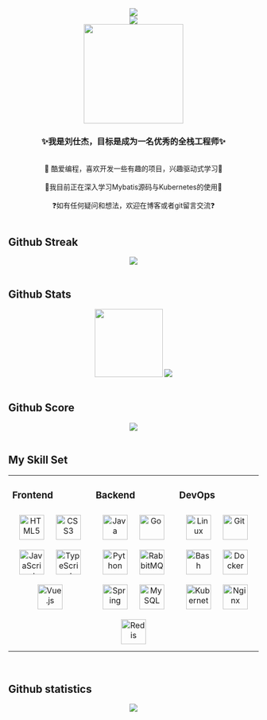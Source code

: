 <div align="center">
    <!-- dynamic typing effect 动态打字效果 -->
  <div>
      <img src="https://readme-typing-svg.demolab.com?font=Fira+Code&pause=1000&width=435&lines=console.log(%22Hello%2C%20World%22);&center=true&size=27" />
  </div>
  <div>
      <img src="https://readme-typing-svg.demolab.com?font=Fira+Code&pause=1000&width=600&lines=System.out.println(%22Hello%2C%20World%22);&center=true&size=27" />
  </div>
</div>

<div align="center">
<img  src="https://luckysj-1314434715.cos.ap-shanghai.myqcloud.com/4a6b1ee2-779b-4b0c-8145-589ab002a122.jpg" align="center" height="200" width="200" />
</div>  
  

### <div align="center">✨我是刘仕杰，目标是成为一名优秀的全栈工程师✨</div>  
<br/>  
<div align="center">🔭 酷爱编程，喜欢开发一些有趣的项目，兴趣驱动式学习🔭 </div>  
<br/>  
<div align="center">🌱我目前正在深入学习Mybatis源码与Kubernetes的使用🌱</div>  
<br/>  
<div align="center">❓如有任何疑问和想法，欢迎在博客或者git留言交流❓</div>  

<br/>  


## Github Streak  
<div align="center"> <img src="https://github-readme-streak-stats.herokuapp.com/?user=1321928757" /> </div>
<!-- for beauty 留个空行好看点 -->
<div>&nbsp;</div>

## Github Stats  
<div align="center">
  <img height="137px" src="https://github-readme-stats.vercel.app/api?username=1321928757&hide_title=true&hide_border=true&show_icons=trueline_height=21" />
  <img src="https://github-readme-stats.vercel.app/api/top-langs/?username=1321928757&hide_title=true&hide_border=true&layout=compact&langs_count=6" />
</div>
<!-- for beauty 留个空行好看点 -->
<div>&nbsp;</div>

## Github Score  
<div align="center"> <img src="https://github-profile-trophy.vercel.app/?username=1321928757" /> </div>
<!-- for beauty 留个空行好看点 -->
<div>&nbsp;</div>

## My Skill Set  
<table><tr><td valign="top" width="33%">



### Frontend  
<div align="center">  
<a href="https://en.wikipedia.org/wiki/HTML5" target="_blank"><img style="margin: 10px" src="https://profilinator.rishav.dev/skills-assets/html5-original-wordmark.svg" alt="HTML5" height="50" /></a>  
<a href="https://www.w3schools.com/css/" target="_blank"><img style="margin: 10px" src="https://profilinator.rishav.dev/skills-assets/css3-original-wordmark.svg" alt="CSS3" height="50" /></a>  
<a href="https://www.javascript.com/" target="_blank"><img style="margin: 10px" src="https://profilinator.rishav.dev/skills-assets/javascript-original.svg" alt="JavaScript" height="50" /></a>  
<a href="https://www.typescriptlang.org/" target="_blank"><img style="margin: 10px" src="https://profilinator.rishav.dev/skills-assets/typescript-original.svg" alt="TypeScript" height="50" /></a>  
<a href="https://vuejs.org/" target="_blank"><img style="margin: 10px" src="https://profilinator.rishav.dev/skills-assets/vuejs-original-wordmark.svg" alt="Vue.js" height="50" /></a>  
</div>

</td><td valign="top" width="33%">



### Backend  
<div align="center">  
<a href="https://www.java.com/" target="_blank"><img style="margin: 10px" src="https://profilinator.rishav.dev/skills-assets/java-original-wordmark.svg" alt="Java" height="50" /></a>  
<a href="https://go.dev/" target="_blank"><img style="margin: 10px" src="https://profilinator.rishav.dev/skills-assets/go-original.svg" alt="Go" height="50" /></a>  
<a href="https://www.python.org/" target="_blank"><img style="margin: 10px" src="https://profilinator.rishav.dev/skills-assets/python-original.svg" alt="Python" height="50" /></a>  
<a href="https://www.rabbitmq.com/" target="_blank"><img style="margin: 10px" src="https://profilinator.rishav.dev/skills-assets/rabbitmq-icon.svg" alt="RabbitMQ" height="50" /></a>  
<a href="https://docs.spring.io/spring-framework/docs/3.0.x/reference/expressions.html#:~:text=The%20Spring%20Expression%20Language%20(SpEL,and%20basic%20string%20templating%20functionality." target="_blank"><img style="margin: 10px" src="https://profilinator.rishav.dev/skills-assets/springio-icon.svg" alt="Spring" height="50" /></a>  
<a href="https://www.mysql.com/" target="_blank"><img style="margin: 10px" src="https://profilinator.rishav.dev/skills-assets/mysql-original-wordmark.svg" alt="MySQL" height="50" /></a>  
<a href="https://redis.io/" target="_blank"><img style="margin: 10px" src="https://profilinator.rishav.dev/skills-assets/redis-original-wordmark.svg" alt="Redis" height="50" /></a>  
</div>

</td><td valign="top" width="33%">



### DevOps  
<div align="center">  
<a href="https://www.linux.org/" target="_blank"><img style="margin: 10px" src="https://profilinator.rishav.dev/skills-assets/linux-original.svg" alt="Linux" height="50" /></a>  
<a href="https://github.com/" target="_blank"><img style="margin: 10px" src="https://profilinator.rishav.dev/skills-assets/git-scm-icon.svg" alt="Git" height="50" /></a>  
<a href="https://www.gnu.org/software/bash/" target="_blank"><img style="margin: 10px" src="https://profilinator.rishav.dev/skills-assets/gnu_bash-icon.svg" alt="Bash" height="50" /></a>  
<a href="https://www.docker.com/" target="_blank"><img style="margin: 10px" src="https://profilinator.rishav.dev/skills-assets/docker-original-wordmark.svg" alt="Docker" height="50" /></a>  
<a href="https://kubernetes.io/" target="_blank"><img style="margin: 10px" src="https://profilinator.rishav.dev/skills-assets/kubernetes-icon.svg" alt="Kubernetes" height="50" /></a>  
<a href="https://www.nginx.com/" target="_blank"><img style="margin: 10px" src="https://profilinator.rishav.dev/skills-assets/nginx-original.svg" alt="Nginx" height="50" /></a>  
</div>

</td></tr></table>  

<br/>  

## Github statistics
<div align="center"> <img src="https://github-readme-activity-graph.vercel.app/graph?username=1321928757&theme=tokyo-night" /> </div>
<!-- for beauty 留个空行好看点 -->
<div>&nbsp;</div>

